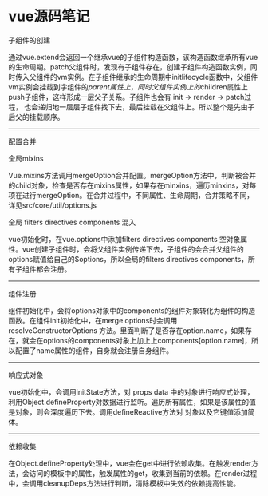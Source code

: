 # vue源码笔记

子组件的创建

通过vue.extend会返回一个继承vue的子组件构造函数，该构造函数继承所有vue的生命周期。patch父组件时，发现有子组件存在，创建子组件构造函数实例，同时传入父组件的vm实例。在子组件继承的生命周期中initlifecycle函数中，父组件vm实例会挂载到字组件的$parent属性上，同时父组件实例上的$children属性上push子组件，这样形成一层父子关系。子组件也会有 init -> render -> patch过程， 也会递归地一层层子组件找下去，最后挂载在父组件上。所以整个是先由子后父的挂载顺序。

--------------------

配置合并

全局mixins

Vue.mixins方法调用mergeOption合并配置。mergeOption方法中，判断被合并的child对象，检查是否存在mixins属性，如果存在minxins，遍历minxins，对每项在进行mergeOption。在合并过程中，不同属性、生命周期，合并策略不同，详见src/core/util/options.js

全局 filters directives components 混入

vue初始化时，在vue.options中添加filters directives components 空对象属性。vue创建子组件时，会将父组件实例传递下去，子组件的会合并父组件的options赋值给自己的$options，所以全局的filters directives components，所有子组件都会注册。


--------

组件注册

组件初始化中，会将options对象中的components的组件对象转化为组件的构造函数。在组件init初始化中，在merge options时会调用 resolveConstructorOptions 方法。里面判断了是否存在option.name，如果存在，就会在options的components对象上加上上components[option.name]，所以配置了name属性的组件，自身就会注册自身组件。

--------

响应式对象

vue初始化中，会调用initState方法，对 props data 中的对象进行响应式处理，利用Object.defineProperty对数据进行监听。遍历所有属性，如果是该属性的值是对象，则会深度遍历下去。调用defineReactive方法对 对象以及它键值添加简体。

---------

依赖收集

在Object.defineProperty处理中，vue会在get中进行依赖收集。在触发render方法，会访问的模板中的属性，触发属性的get，收集到当前的依赖。在render过程中，会调用cleanupDeps方法进行判断，清除模板中失效的依赖提高性能。